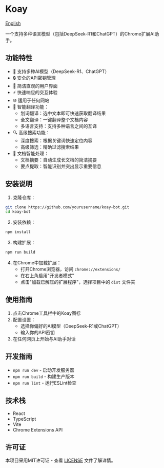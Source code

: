 # Koay

[English](./README.md)

一个支持多种语言模型（包括DeepSeek-R1和ChatGPT）的Chrome扩展AI助手。

## 功能特性

- 🤖 支持多种AI模型（DeepSeek-R1、ChatGPT）
- 🔒 安全的API密钥管理
- 🎨 简洁直观的用户界面
- ⚡ 快速响应的交互体验
- 🌐 适用于任何网站
- 🔄 智能翻译功能：
  - 划词翻译：选中文本即可快速获取翻译结果
  - 全文翻译：一键翻译整个文档内容
  - 多语言支持：支持多种语言之间的互译
- 🔍 高级搜索功能：
  - 深度搜索：根据关键词快速定位内容
  - 高级筛选：精确过滤搜索结果
- 📝 文档智能处理：
  - 文档摘要：自动生成长文档的简洁摘要
  - 要点提取：智能识别并突出显示重要信息

## 安装说明

1. 克隆仓库：
```bash
git clone https://github.com/yourusername/koay-bot.git
cd koay-bot
```

2. 安装依赖：
```bash
npm install
```

3. 构建扩展：
```bash
npm run build
```

4. 在Chrome中加载扩展：
   - 打开Chrome浏览器，访问 `chrome://extensions/`
   - 在右上角启用"开发者模式"
   - 点击"加载已解压的扩展程序"，选择项目中的 `dist` 文件夹

## 使用指南

1. 点击Chrome工具栏中的Koay图标
2. 配置设置：
   - 选择你偏好的AI模型（DeepSeek-R1或ChatGPT）
   - 输入你的API密钥
3. 在任何网页上开始与AI助手对话

## 开发指南

- `npm run dev` - 启动开发服务器
- `npm run build` - 构建生产版本
- `npm run lint` - 运行ESLint检查

## 技术栈

- React
- TypeScript
- Vite
- Chrome Extensions API

## 许可证

本项目采用MIT许可证 - 查看 [LICENSE](./LICENSE) 文件了解详情。